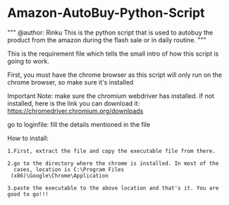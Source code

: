 # Amazon-AutoBuy-Python-Script

"""
@author: Rinku
This is the python script that is used to autobuy the product from the amazon during the flash sale
or in daily routine.
"""

This is the requirement file which tells the small intro of how this script is going to work.

First, you must have the chrome browser as this script will only run on the chrome browser, so make sure it's installed

Important Note:
    make sure the chromium webdriver has installed.
    If not installed, here is the link you can download it: https://chromedriver.chromium.org/downloads

go to loginfile:
    fill the details mentioned in the file

How to install:

    1.First, extract the file and copy the executable file from there.

    2.go to the directory where the chrome is installed. In most of the
      cases, location is C:\Program Files
     (x86)\Google\Chrome\Application

    3.paste the executable to the above location and that's it. You are good to go!!!
